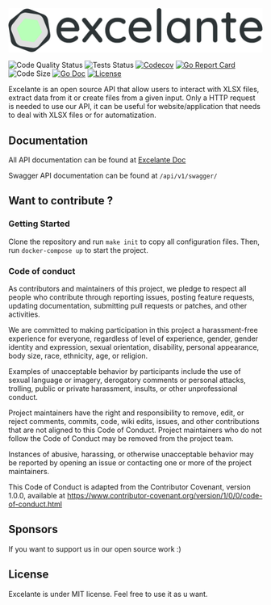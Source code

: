 ![Excelante](img/excelante.png)

![Code Quality Status](https://github.com/Los-Crackitos/Excelante/workflows/Code%20Quality/badge.svg?branch=master)
![Tests Status](https://github.com/Los-Crackitos/Excelante/workflows/Tests/badge.svg?branch=master)
[![Codecov](https://codecov.io/gh/Los-Crackitos/Excelante/branch/master/graph/badge.svg)](https://codecov.io/gh/Los-Crackitos/Excelante)
[![Go Report Card](https://goreportcard.com/badge/github.com/Los-Crackitos/Excelante)](https://goreportcard.com/report/github.com/Los-Crackitos/Excelante)
![Code Size](https://img.shields.io/github/languages/code-size/Los-Crackitos/Excelante)
[![Go Doc](https://godoc.org/github.com/Los-Crackitos/Excelante?status.svg)](https://godoc.org/github.com/Los-Crackitos/Excelante)
[![License](https://img.shields.io/github/license/Los-Crackitos/Excelante)](LICENSE)

Excelante is an open source API that allow users to interact with XLSX files, extract data from it or create files from a given input. Only a HTTP request is needed to use our API, it can be useful for website/application that needs to deal with XLSX files or for automatization.

## Documentation

All API documentation can be found at [Excelante Doc](https://app.gitbook.com/@loscrackitos/s/excelante/)

Swagger API documentation can be found at `/api/v1/swagger/`


## Want to contribute ?

### Getting Started

Clone the repository and run ``` make init ``` to copy all configuration files.
Then, run ``` docker-compose up ``` to start the project.

### Code of conduct

As contributors and maintainers of this project, we pledge to respect all people who contribute through reporting issues, posting feature requests, updating documentation, submitting pull requests or patches, and other activities.

We are committed to making participation in this project a harassment-free experience for everyone, regardless of level of experience, gender, gender identity and expression, sexual orientation, disability, personal appearance, body size, race, ethnicity, age, or religion.

Examples of unacceptable behavior by participants include the use of sexual language or imagery, derogatory comments or personal attacks, trolling, public or private harassment, insults, or other unprofessional conduct.

Project maintainers have the right and responsibility to remove, edit, or reject comments, commits, code, wiki edits, issues, and other contributions that are not aligned to this Code of Conduct. Project maintainers who do not follow the Code of Conduct may be removed from the project team.

Instances of abusive, harassing, or otherwise unacceptable behavior may be reported by opening an issue or contacting one or more of the project maintainers.

This Code of Conduct is adapted from the Contributor Covenant, version 1.0.0, available at https://www.contributor-covenant.org/version/1/0/0/code-of-conduct.html

## Sponsors

If you want to support us in our open source work :)

## License

Excelante is under MIT license. Feel free to use it as u want.
